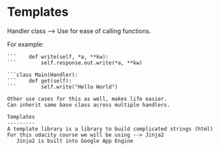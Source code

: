 Templates
=========
Handler class --> Use for ease of calling functions.

For example:

```class Handler(webapp2.RequestHandler):
```    def write(self, *a, **kw):
```        self.response.out.write(*a, **kw)

```class Main(Handler):
```    def get(self):
```        self.write("Hello World")

Other use cases for this as well, makes life easier.
Can inherit same base class across multiple handlers.

Templates
---------
A template library is a library to build complicated strings (html)
For this udacity course we will be using --> Jinja2
   Jinja2 is built into Google App Engine